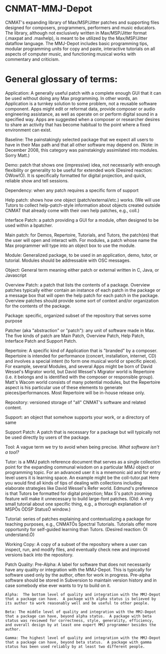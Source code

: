 CNMAT-MMJ-Depot
===============

CNMAT's expanding library of Max/MSP/Jitter patches and supporting files designed for composers, programmers, performers and music educators. The library, although not exclusively written in Max/MSP/Jitter format (.maxpat and .maxhelp), is meant to be utilized by the Max/MSP/Jitter dataflow language.  The MMJ-Depot includes basic programming tips, modular programming units for copy and paste, interactive tutorials on all aspects of computer music, and functioning musical works with commentary and criticism. 

General glossary of terms:
===============

Application: 
	A generally useful patch with a complete enough GUI that it can be used without doing any Max programming.  In other words, an Application is a turnkey solution to some problem, not a reusable software component.   Apps might edit or reformat data, provide composer or audio engineering assistance, as well as operate on or perform digital sound in a specified way.  Apps are suggested when a composer or researcher desires to share an activity that has become habitual to the point where a fixed environment can exist.

Baseline: 
	The painstakingly selected package that we expect all users to have in their Max path and that all other software may depend on. (Note: in December 2008, this category was painstakingly assimilated into modules. Sorry Matt.)

Demo: 
	patch that shows one (impressive) idea, not necessarily with enough flexibility or generality to be useful for extended work (Desired reaction: ÒWow!Ó).  It is specifically formatted for digital projection, and quick, reliable show and tell sessions.

Dependency: 
	when any patch requires a specific form of support

Help patch: 
	shows how one object (patch/external/etc.) works.  (We will use Tutors to collect help-patch-style information about objects created outside CNMAT that already come with their own help patches, e.g., coll.)

Interface Patch: 
	a patch providing a GUI for a module, often designed to be used within a bpatcher.

Main patch: 
	for Demos, Repertoire, Tutorials, and Tutors, the patch(es) that the user will open and interact with.  For modules, a patch whose name the Max programmer will type into an object box to use the module.

Module: 
	Generalized package, to be used in an application, demo, tutor, or tutorial.  Modules should be addressable with OSC messages.

Object: 
	General term meaning either patch or external written in C, Java, or Javascript

Overview Patch: 
	a patch that lists the contents of a package.  Overview patches typically either contain an instance of each patch in the package or a message box that will open the help patch for each patch in the package.  Overview patches should provide some sort of context and/or organization for the contents of the package.

Package: 
	specific, organized subset of the repository that serves some purpose

Patcher (aka "abstraction" or "patch"): 
	any unit of software made in Max.  The five kinds of patch are Main Patch, Overview Patch, Help Patch, Interface Patch and Support Patch.

Repertoire: 
	A specific kind of Application that is "branded" by a composer.  Repertoire is intended for performance (concert, installation, internet, CD) and involves a special intent (to form one musical world or specific piece).  For example, several Modules, and several Apps might be born of David Wessel's Migrator world, but David Wessel's Migrator world is Repertoire (i.e. it belongs and is identified with the composer or responsible group).  Matt's Wacom world consists of many potential modules, but the Repertoire aspect is his particular use of these elements to generate pieces/performances.    Most Repertoire will be in-house release only.

Repository: 
	versioned storage of "all" CNMAT's software and related content.

Support: 
	an object that somehow supports your work, or a directory of same

Support Patch: 
	A patch that is necessary for a package but will typically not be used directly by users of the package.

Tool: 
	A vague term we try to avoid when being precise. _What software isn't a tool?_

Tutor: 
	is a MMJ patch reference document that serves as a single collection point for the expanding communal wisdom on a particular MMJ object or programming topic.  For an advanced user it is a mnemonic aid and for entry level users it is learning space.  An example might be the coll-tutor.pat   Here you would find all kinds of tips of dealing with collections including elaborate strategies like David Wessel's Refer world.  Edmund's preference is that Tutors be formatted for digital projection; Max 5's patch zooming feature will make it unnecessary to build large-font patches.  (Old: A very small tutorial about one specific thing, e.g., a thorough explanation of MSPÕs ÒDSP StatusÓ window.)

Tutorial: 
	series of patches explaining and contextualizing a package for teaching purposes, e.g., CNMATÕs Spectral Tutorials. Tutorials offer more opportunity for self-guided learning than Tutors.  (Desired reaction: ÒI understand.Ó)

Working Copy: 
	A copy of a subset of the repository where a user can inspect, run, and modify files, and eventually check new and improved versions back into the repository.

Patch Quality:
	Pre-Alpha:  A label for software that does not necessarily have any quality or integration with the MMJ-Depot.  This is typically for software used only by the author, often for work in progress.  Pre-alpha software should be stored in Subversion to maintain version history and in case somebody else ever wants to try to build on it.

	Alpha:  The bottom level of quality and integration with the MMJ-Depot that a package can have.  A package with alpha status is believed by its author to work reasonably well and be useful to other people.

	Beta: The middle level of quality and integration with the MMJ-Depot that a package can have, beyond alpha status.  A package with beta status was reviewed for correctness, style, generality, efficiency, and overall design by at least one expert MMJ programmer besides the author.

	Gamma: The highest level of quality and integration with the MMJ-Depot that a package can have, beyond beta status.  A package with gamma status has been used reliably by at least two different people.
